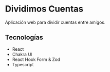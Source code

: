 # Dividimos Cuentas

Aplicación web para dividir cuentas entre amigos.

## Tecnologías

- React
- Chakra UI
- React Hook Form & Zod
- Typescript
